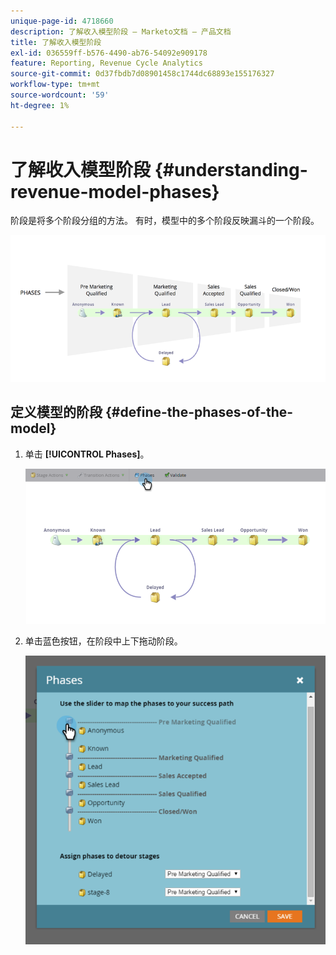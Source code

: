 ```yaml
---
unique-page-id: 4718660
description: 了解收入模型阶段 — Marketo文档 — 产品文档
title: 了解收入模型阶段
exl-id: 036559ff-b576-4490-ab76-54092e909178
feature: Reporting, Revenue Cycle Analytics
source-git-commit: 0d37fbdb7d08901458c1744dc68893e155176327
workflow-type: tm+mt
source-wordcount: '59'
ht-degree: 1%

---
```


# 了解收入模型阶段 {#understanding-revenue-model-phases}

阶段是将多个阶段分组的方法。 有时，模型中的多个阶段反映漏斗的一个阶段。

![—](assets/image2015-6-12-16-3a56-3a40.png)

## 定义模型的阶段 {#define-the-phases-of-the-model}

1. 单击 **[!UICONTROL Phases]**。

   ![](assets/image2015-6-12-16-3a2-3a28.png)

1. 单击蓝色按钮，在阶段中上下拖动阶段。

   ![](assets/image2015-6-12-16-3a5-3a31.png)

